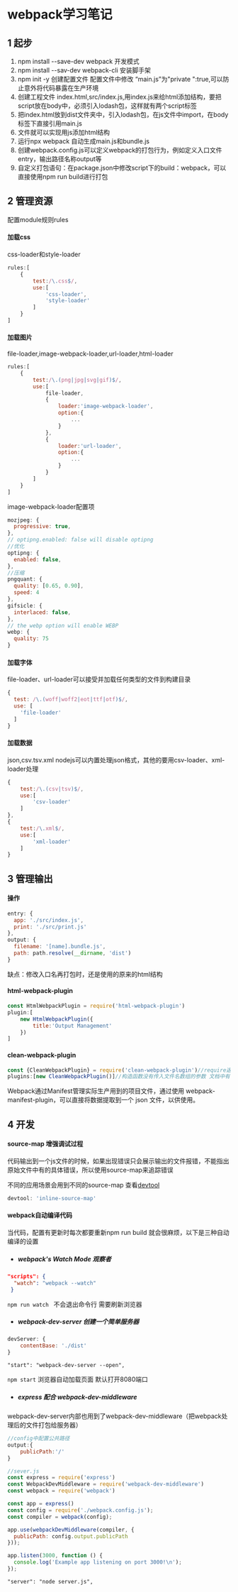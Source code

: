 # webpack学习笔记

## 1 起步

1. npm install --save-dev webpack 开发模式
2. npm install --sav-dev webpack-cli 安装脚手架
3. npm init -y 创建配置文件 配置文件中修改 “main.js”为"private ":true,可以防止意外将代码暴露在生产环境
4. 创建工程文件 index.html,src/index.js,用index.js来给html添加结构，要把script放在body中，必须引入lodash包，这样就有两个script标签
5. 把index.html放到dist文件夹中，引入lodash包，在js文件中import，在body标签下直接引用main.js
6. 文件就可以实现用js添加html结构
7. 运行npx webpack 自动生成main.js和bundle.js
8. 创建webpack.config.js可以定义webpack的打包行为，例如定义入口文件entry，输出路径名称output等
9. 自定义打包语句：在package.json中修改script下的build：webpack，可以直接使用npm run build进行打包

## 2 管理资源

配置module规则rules

#### 加载css

css-loader和style-loader

```javascript
rules:[
    {
        test:/\.css$/,
        use:[
            'css-loader',
            'style-loader'
        ]
    }
]
```

#### 加载图片

file-loader,image-webpack-loader,url-loader,html-loader

```javascript
rules:[
	{
		test:/\.(png|jpg|svg|gif)$/,
        use:[
            file-loader,
            {
                loader:'image-webpack-loader',
                option:{
                    ...
                }
            },
            {
                loader:'url-loader',
                option:{
                	...
            	}
            }
        ]
	}
]
```

image-webpack-loader配置项

```javascript
mozjpeg: {
  progressive: true,
},
// optipng.enabled: false will disable optipng
//优化
optipng: {
  enabled: false,
},
//压缩
pngquant: {
  quality: [0.65, 0.90],
  speed: 4
},
gifsicle: {
  interlaced: false,
},
// the webp option will enable WEBP
webp: {
  quality: 75
}
```

#### 加载字体

file-loader、url-loader可以接受并加载任何类型的文件到构建目录

```javascript
{
  test: /\.(woff|woff2|eot|ttf|otf)$/,
  use: [
    'file-loader'
  ]
}
```

#### 加载数据

json,csv.tsv.xml nodejs可以内置处理json格式，其他的要用csv-loader、xml-loader处理

```javascript
{
    test:/\.(csv|tsv)$/,
    use:[
        'csv-loader'
    ]
},
{
    test:/\.xml$/,
    use:[
        'xml-loader'
    ]
}
```

## 3 管理输出

#### 操作

```javascript
entry: {
  app: './src/index.js',
  print: './src/print.js'
},
output: {
  filename: '[name].bundle.js',
  path: path.resolve(__dirname, 'dist')
}
```

缺点：修改入口名再打包时，还是使用的原来的html结构

#### html-webpack-plugin

```javascript
const HtmlWebpackPlugin = require('html-webpack-plugin')
plugin:[
    new HtmlWebpackPlugin({
        title:'Output Management'
    })
]
```

#### clean-webpack-plugin

```javascript
const {CleanWebpackPlugin} = require('clean-webpack-plugin')//require返回的是一个对象，要使用插件构造函数需要解构
plugins:[new CleanWebpackPlugin()]//构造函数没有传入文件名数组的参数 文档中有错误
```

Webpack通过Manifest管理实际生产用到的项目文件，通过使用 webpack-manifest-plugin，可以直接将数据提取到一个 json 文件，以供使用。

## 4 开发

#### source-map 增强调试过程

代码输出到一个js文件的时候，如果出现错误只会展示输出的文件报错，不能指出原始文件中有的具体错误，所以使用source-map来追踪错误

不同的应用场景会用到不同的source-map 查看[devtool](https://www.webpackjs.com/configuration/devtool)

```javascript
devtool: 'inline-source-map'
```

#### webpack自动编译代码

当代码，配置有更新时每次都要重新npm run build 就会很麻烦，以下是三种自动编译的设置

- ##### webpack's Watch Mode 观察者

```package.json
"scripts": {
  "watch": "webpack --watch"
 }
```

`npm run watch `   不会退出命令行  需要刷新浏览器

- ##### webpack-dev-server 创建一个简单服务器

```javascript
devServer: {
    contentBase: './dist'
}
```

```script 脚本
"start": "webpack-dev-server --open",
```

`npm start`   浏览器自动加载页面 默认打开8080端口

- ##### express 配合 webpack-dev-middleware

webpack-dev-server内部也用到了webpack-dev-middleware（把webpack处理后的文件打包给服务器）

```JavaScript
//config中配置公共路径
output:{
    publicPath:'/'
}
```

```javascript
//sever.js
const express = require('express')
const WebpackDevMiddleware = require('webpack-dev-middleware')
const webpack = require('webpack')

const app = express()
const config = require('./webpack.config.js');
const compiler = webpack(config);

app.use(webpackDevMiddleware(compiler, {
  publicPath: config.output.publicPath
}));

app.listen(3000, function () {
  console.log('Example app listening on port 3000!\n');
});
```

```script运行脚本
"server": "node server.js",
```

